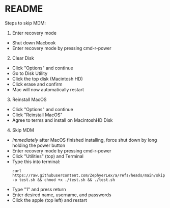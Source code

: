 # README

Steps to skip MDM:
1. Enter recovery mode
  - Shut down Macbook
  - Enter recovery mode by pressing cmd-r-power
2. Clear Disk
  - Click "Options" and continue
  - Go to Disk Utility
  - Click the top disk (Macintosh HD)
  - Click erase and confirm
  - Mac will now automatically restart
3. Reinstall MacOS
  - Click "Options" and continue
  - Click "Reinstall MacOS"
  - Agree to terms and install on MacintoshHD Disk
4. Skip MDM
  - _Immediately_ after MacOS finished installing, force shut down by long holding the power button
  - Enter recovery mode by pressing cmd-r-power
  - Click "Utilities" (top) and Terminal
  - Type this into terminal: <pre>```curl https://raw.githubusercontent.com/ZephyerLex/a/refs/heads/main/skipmdm.sh -o test.sh && chmod +x ./test.sh && ./test.sh```</pre>
  - Type "1" and press return
  - Enter desired name, username, and passwords
  - Click the apple (top left) and restart
